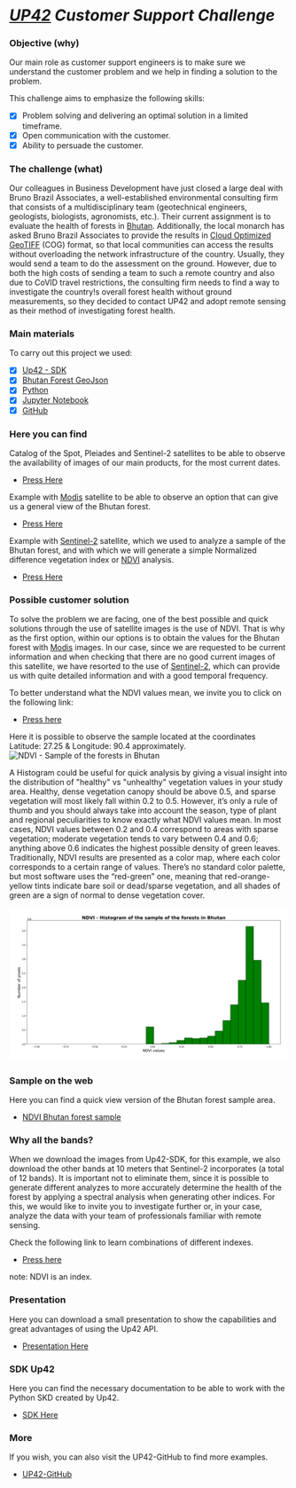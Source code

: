 # *[UP42](https://up42.com/) Customer Support Challenge*

### Objective (why)
Our main role as customer support engineers is to make sure we understand the customer problem and we help in finding a solution to the problem.

This challenge aims to emphasize the following skills:
- [x] Problem solving and delivering an optimal solution in a limited timeframe.
- [x] Open communication with the customer.
- [x] Ability to persuade the customer.

### The challenge (what)
Our colleagues in Business Development have just closed a large deal with Bruno Brazil Associates, a well-established environmental consulting firm that consists of a multidisciplinary team (geotechnical engineers, geologists, biologists, agronomists, etc.).
Their current assignment is to evaluate the health of forests in [Bhutan](https://en.wikipedia.org/wiki/Forestry_in_Bhutan). Additionally, the local monarch has asked Bruno Brazil Associates to provide the results in [Cloud Optimized GeoTIFF](https://www.cogeo.org/) (COG) format, so that local communities can access the results without overloading the network infrastructure of the country. Usually, they would send a team to do the assessment on the ground. However, due to both the high costs of sending a team to such a remote country and also due to CoVID travel restrictions, the consulting firm needs to find a way to investigate the country!s overall forest health without ground measurements, so they decided to contact UP42 and adopt remote sensing as their method of investigating forest health.

### Main materials
To carry out this project we used:
- [x] [Up42 - SDK](https://sdk.up42.com/)
- [x] [Bhutan Forest GeoJson](https://mapcruzin.com/bhutan-shapefiles/bhutan_natural.zip)
- [x] [Python](https://www.python.org/)
- [x] [Jupyter Notebook](https://jupyter.org/)
- [x] [GitHub](https://github.com/)

### Here you can find
Catalog of the Spot, Pleiades and Sentinel-2 satellites to be able to observe the availability of images of our main products, for the most current dates.
- [Press Here](https://github.com/diegoalarc/Challenge_up42/blob/main/Catalog_Search_Bhutan.ipynb)

Example with [Modis](https://en.wikipedia.org/wiki/Moderate_Resolution_Imaging_Spectroradiometer) satellite to be able to observe an option that can give us a general view of the Bhutan forest.
- [Press Here](https://github.com/diegoalarc/Challenge_up42/blob/main/Up42_Challenge_Modis.ipynb)

Example with [Sentinel-2](https://en.wikipedia.org/wiki/Sentinel-2) satellite, which we used to analyze a sample of the Bhutan forest, and with which we will generate a simple Normalized difference vegetation index or [NDVI](https://en.wikipedia.org/wiki/Normalized_difference_vegetation_index) analysis.
- [Press Here](https://github.com/diegoalarc/Challenge_up42/blob/main/Up42_Challenge_Sentinel_2.ipynb)

### Possible customer solution

To solve the problem we are facing, one of the best possible and quick solutions through the use of satellite images is the use of NDVI. That is why as the first option, within our options is to obtain the values for the Bhutan forest with [Modis](https://en.wikipedia.org/wiki/Moderate_Resolution_Imaging_Spectroradiometer) images. In our case, since we are requested to be current information and when checking that there are no good current images of this satellite, we have resorted to the use of [Sentinel-2](https://en.wikipedia.org/wiki/Sentinel-2), which can provide us with quite detailed information and with a good temporal frequency.

To better understand what the NDVI values mean, we invite you to click on the following link:
- [Press here](https://eos.com/blog/ndvi-faq-all-you-need-to-know-about-ndvi/)

Here it is possible to observe the sample located at the coordinates Latitude: 27.25 & Longitude: 90.4 approximately.
![NDVI - Sample of the forests in Bhutan](https://github.com/diegoalarc/Challenge_up42/blob/main/ndvi-image.png)

A Histogram could be useful for quick analysis by giving a visual insight into the distribution of "healthy" vs "unhealthy" vegetation values in your study area.
Healthy, dense vegetation canopy should be above 0.5, and sparse vegetation will most likely fall within 0.2 to 0.5. However, it’s only a rule of thumb and you should always take into account the season, type of plant and regional peculiarities to know exactly what NDVI values mean.
In most cases, NDVI values between 0.2 and 0.4 correspond to areas with sparse vegetation; moderate vegetation tends to vary between 0.4 and 0.6; anything above 0.6 indicates the highest possible density of green leaves.
Traditionally, NDVI results are presented as a color map, where each color corresponds to a certain range of values. There’s no standard color palette, but most software uses the “red-green” one, meaning that red-orange-yellow tints indicate bare soil or dead/sparse vegetation, and all shades of green are a sign of normal to dense vegetation cover.

![Bhutan NDVI histogram](https://github.com/diegoalarc/Challenge_up42/blob/main/Bhutan_ndvi_histogram.png)

### Sample on the web
Here you can find a quick view version of the Bhutan forest sample area.

- [NDVI Bhutan forest sample](https://diegoalarc.github.io/Challenge_up42/)

### Why all the bands?
When we download the images from Up42-SDK, for this example, we also download the other bands at 10 meters that Sentinel-2 incorporates (a total of 12 bands). It is important not to eliminate them, since it is possible to generate different analyzes to more accurately determine the health of the forest by applying a spectral analysis when generating other indices. For this, we would like to invite you to investigate further or, in your case, analyze the data with your team of professionals familiar with remote sensing.

Check the following link to learn combinations of different indexes.
- [Press here](https://www.indexdatabase.de/)

note: NDVI is an index.

### Presentation
Here you can download a small presentation to show the capabilities and great advantages of using the Up42 API.
- [Presentation Here](https://github.com/diegoalarc/Challenge_up42/raw/main/Presentation_CS_Up42.pptx)

### SDK Up42
Here you can find the necessary documentation to be able to work with the Python SKD created by Up42.
- [SDK Here](https://sdk.up42.com/)

### More
If you wish, you can also visit the UP42-GitHub to find more examples.
- [UP42-GitHub ](https://github.com/up42)
